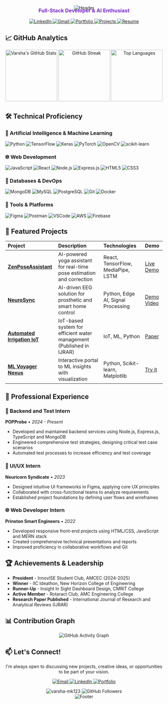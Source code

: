 <!-- Animated Header with customized colors -->
<div align="center">
  <img src="https://capsule-render.vercel.app/api?type=waving&color=0:7a28cb,100:45caff&height=180&section=header&text=Varsha%20M%20K&fontSize=60&fontColor=ffffff&animation=fadeIn&fontAlignY=35" alt="Header" />
  <h3 style="color: #7a28cb; margin-top: -10px;">Full-Stack Developer & AI Enthusiast</h3>
</div>

<!-- Social Badges with improved styling -->
<p align="center">
  <a href="https://www.linkedin.com/in/varsha-mk123/">
    <img src="https://img.shields.io/badge/LinkedIn-0077B5?style=for-the-badge&logo=linkedin&logoColor=white" alt="LinkedIn"/>
  </a>
  <a href="mailto:mkvarsha678@gmail.com">
    <img src="https://img.shields.io/badge/Gmail-D14836?style=for-the-badge&logo=gmail&logoColor=white" alt="Gmail"/>
  </a>
  <a href="https://varsha-mk123.github.io/varsha_portfolio/">
    <img src="https://img.shields.io/badge/Portfolio-000000?style=for-the-badge&logo=firefox&logoColor=white" alt="Portfolio"/>
  </a>
  <a href="https://github.com/varsha-mk123?tab=repositories">
    <img src="https://img.shields.io/badge/Projects-100000?style=for-the-badge&logo=github&logoColor=white" alt="Projects"/>
  </a>
  <a href="https://drive.google.com/file/d/1X54omQe33esUPEWedZdoY2ZcVvjrCQR9/view?usp=sharing">
    <img src="https://img.shields.io/badge/Resume-4285F4?style=for-the-badge&logo=googledrive&logoColor=white" alt="Resume"/>
  </a>
</p>

<!-- GitHub Stats with customized layout -->
## 📈 GitHub Analytics

<div align="center">
  
  <img src="https://github-readme-stats.vercel.app/api?username=varsha-mk123&show_icons=true&count_private=true&hide_border=true&theme=radical&bg_color=00000000&title_color=7a28cb&icon_color=45caff&text_color=ffffff" alt="Varsha's GitHub Stats" height="165" />
  <img src="https://github-readme-streak-stats.herokuapp.com/?user=varsha-mk123&hide_border=true&theme=radical&background=00000000&stroke=7a28cb&ring=7a28cb&fire=45caff&currStreakNum=ffffff&currStreakLabel=7a28cb&sideNums=ffffff&sideLabels=ffffff&dates=ffffff" alt="GitHub Streak" height="165" />
  <img src="https://github-readme-stats.vercel.app/api/top-langs/?username=varsha-mk123&layout=compact&hide_border=true&theme=radical&bg_color=00000000&title_color=7a28cb&text_color=ffffff" alt="Top Languages" height="165" />
  
</div>

<!-- Tech Stack with categorized cards -->
## 🛠️ Technical Proficiency

### 🤖 Artificial Intelligence & Machine Learning
![Python](https://img.shields.io/badge/Python-3776AB?style=flat-square&logo=python&logoColor=white)
![TensorFlow](https://img.shields.io/badge/TensorFlow-FF6F00?style=flat-square&logo=tensorflow&logoColor=white)
![Keras](https://img.shields.io/badge/Keras-D00000?style=flat-square&logo=keras&logoColor=white)
![PyTorch](https://img.shields.io/badge/PyTorch-EE4C2C?style=flat-square&logo=pytorch&logoColor=white)
![OpenCV](https://img.shields.io/badge/OpenCV-5C3EE8?style=flat-square&logo=opencv&logoColor=white)
![scikit-learn](https://img.shields.io/badge/scikit--learn-F7931E?style=flat-square&logo=scikit-learn&logoColor=white)

### 🌐 Web Development
![JavaScript](https://img.shields.io/badge/JavaScript-F7DF1E?style=flat-square&logo=javascript&logoColor=black)
![React](https://img.shields.io/badge/React-20232A?style=flat-square&logo=react&logoColor=61DAFB)
![Node.js](https://img.shields.io/badge/Node.js-339933?style=flat-square&logo=nodedotjs&logoColor=white)
![Express.js](https://img.shields.io/badge/Express.js-000000?style=flat-square&logo=express&logoColor=white)
![HTML5](https://img.shields.io/badge/HTML5-E34F26?style=flat-square&logo=html5&logoColor=white)
![CSS3](https://img.shields.io/badge/CSS3-1572B6?style=flat-square&logo=css3&logoColor=white)

### 💾 Databases & DevOps
![MongoDB](https://img.shields.io/badge/MongoDB-47A248?style=flat-square&logo=mongodb&logoColor=white)
![MySQL](https://img.shields.io/badge/MySQL-4479A1?style=flat-square&logo=mysql&logoColor=white)
![PostgreSQL](https://img.shields.io/badge/PostgreSQL-4169E1?style=flat-square&logo=postgresql&logoColor=white)
![Git](https://img.shields.io/badge/Git-F05032?style=flat-square&logo=git&logoColor=white)
![Docker](https://img.shields.io/badge/Docker-2496ED?style=flat-square&logo=docker&logoColor=white)

### 🔧 Tools & Platforms
![Figma](https://img.shields.io/badge/Figma-F24E1E?style=flat-square&logo=figma&logoColor=white)
![Postman](https://img.shields.io/badge/Postman-FF6C37?style=flat-square&logo=postman&logoColor=white)
![VSCode](https://img.shields.io/badge/VSCode-007ACC?style=flat-square&logo=visual-studio-code&logoColor=white)
![AWS](https://img.shields.io/badge/AWS-232F3E?style=flat-square&logo=amazon-aws&logoColor=white)
![Firebase](https://img.shields.io/badge/Firebase-FFCA28?style=flat-square&logo=firebase&logoColor=black)

<!-- Projects section with improved cards -->
## 🚀 Featured Projects

<div align="center">

| Project | Description | Technologies | Demo |
| :--- | :--- | :--- | :--- |
| **[ZenPoseAssistant](https://github.com/varsha-mk123/ZenPoseAssistant)** | AI-powered yoga assistant for real-time pose estimation and correction | React, TensorFlow, MediaPipe, LSTM | [Live Demo](https://varsha-mk123.github.io/varsha_portfolio/) |
| **[NeuroSync](https://github.com/varsha-mk123/NeuroSync)** | AI-driven EEG solution for prosthetic and smart home control | Python, Edge AI, Signal Processing | [Demo Video](#) |
| **[Automated Irrigation IoT](https://github.com/varsha-mk123/Automated-Irrigation-IoT)** | IoT-based system for efficient water management (Published in IJRAR) | IoT, ML, Python | [Paper](https://www.ijrar.org/) |
| **[ML Voyager Nexus](https://github.com/varsha-mk123/Machine-Learning-Project)** | Interactive portal to ML insights with visualization | Python, Scikit-learn, Matplotlib | [Try it](https://github.com/varsha-mk123/Machine-Learning-Project) |

</div>

<!-- Experience with better formatting -->
## 💼 Professional Experience

<div align="left">

### 🧪 Backend and Test Intern
**POPProbe** • *2024 - Present*
- Developed and maintained backend services using Node.js, Express.js, TypeScript and MongoDB
- Engineered comprehensive test strategies, designing critical test case scenarios
- Automated test processes to increase efficiency and test coverage

### 🎨 UI/UX Intern
**Neuricorn Syndicate** • *2023*
- Designed intuitive UI frameworks in Figma, applying core UX principles
- Collaborated with cross-functional teams to analyze requirements
- Established project foundations by defining user flows and wireframes

### 🌐 Web Developer Intern
**Prinston Smart Engineers** • *2022*
- Developed responsive front-end projects using HTML/CSS, JavaScript and MERN stack
- Created comprehensive technical presentations and reports
- Improved proficiency in collaborative workflows and Git

</div>

<!-- Achievements section -->
## 🏆 Achievements & Leadership

<div align="left">

- **President** - InnovISE Student Club, AMCEC (2024-2025)
- **Winner** - IIC Ideathon, New Horizon College of Engineering
- **Runner-Up** - Insight In Sight Dashboard Design, CMRIT College
- **Active Member** - Rotaract Club, AMC Engineering College
- **Research Paper Published** - International Journal of Research and Analytical Reviews (IJRAR)

</div>

<!-- GitHub Activity Graph -->
## 📊 Contribution Graph

<div align="center">
  
  <img src="https://github-readme-activity-graph.vercel.app/graph?username=varsha-mk123&theme=react-dark&bg_color=00000000&hide_border=true&area=true&custom_title=My%20Contribution%20Graph" alt="GitHub Activity Graph" />
  
</div>

<!-- Contact section -->
## 📫 Let's Connect!

<div align="center">

I'm always open to discussing new projects, creative ideas, or opportunities to be part of your vision.

<p align="center">
  <a href="mailto:mkvarsha678@gmail.com">
    <img src="https://img.shields.io/badge/Email me-D14836?style=for-the-badge&logo=gmail&logoColor=white" alt="Email"/>
  </a>
  <a href="https://www.linkedin.com/in/varsha-mk123/">
    <img src="https://img.shields.io/badge/LinkedIn-0077B5?style=for-the-badge&logo=linkedin&logoColor=white" alt="LinkedIn"/>
  </a>
  <a href="https://varsha-mk123.github.io/varsha_portfolio/">
    <img src="https://img.shields.io/badge/Portfolio-000000?style=for-the-badge&logo=firefox&logoColor=white" alt="Portfolio"/>
  </a>
</p>

</div>

<!-- Footer with visitor counter -->
<div align="center">
  
  <img src="https://komarev.com/ghpvc/?username=varsha-mk123&label=Profile%20Views&color=7a28cb&style=flat" alt="varsha-mk123" /> 
  <img src="https://img.shields.io/github/followers/varsha-mk123?label=Followers&style=social" alt="GitHub Followers" />
  
  <!-- Waving Footer -->
  <br/>
  <img src="https://capsule-render.vercel.app/api?type=waving&color=0:7a28cb,100:45caff&height=80&section=footer" alt="Footer"/>
  
</div>

